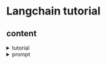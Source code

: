 # Langchain tutorial
## content
<details><summary>tutorial</summary>

- [tutorial](./notebooks/tutorial/LCEL.ipynb)
- [Langchain_Interface](./notebooks/tutorial/Langchain_Interface.ipynb)
- [Runnable](./notebooks/tutorial/Runnable.ipynb)
</details>
<details><summary>prompt</summary>

- [prompt](./notebooks/prompt/prompt.ipynb)
</details>